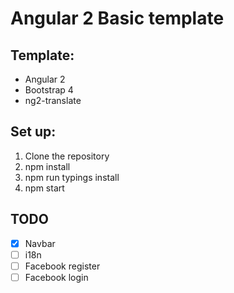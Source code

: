 # Angular 2 Basic template

## Template:
- Angular 2
- Bootstrap 4
- ng2-translate

## Set up:

1. Clone the repository
2. npm install
3. npm run typings install
4. npm start

## TODO
- [X] Navbar
- [ ] i18n
- [ ] Facebook register
- [ ] Facebook login
